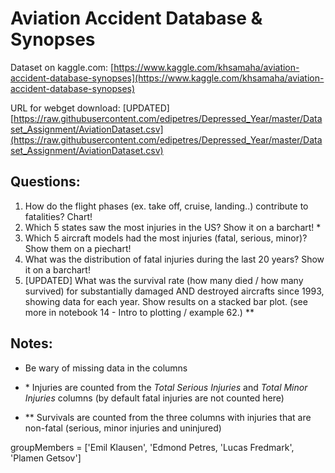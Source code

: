 # Aviation Accident Database & Synopses

Dataset on kaggle.com:  [https://www.kaggle.com/khsamaha/aviation-accident-database-synopses](https://www.kaggle.com/khsamaha/aviation-accident-database-synopses)

URL for webget download: [UPDATED] [https://raw.githubusercontent.com/edipetres/Depressed_Year/master/Dataset_Assignment/AviationDataset.csv](https://raw.githubusercontent.com/edipetres/Depressed_Year/master/Dataset_Assignment/AviationDataset.csv)

## Questions:
1. How do the flight phases (ex. take off, cruise, landing..) contribute to fatalities? Chart!
2. Which 5 states saw the most injuries in the US? Show it on a barchart! \*
3. Which 5 aircraft models had the most injuries (fatal, serious, minor)? Show them on a piechart!
4. What was the distribution of fatal injuries during the last 20 years? Show it on a barchart!
5. [UPDATED] What was the survival rate (how many died / how many survived) for substantially damaged AND destroyed aircrafts since 1993, showing data for each year. Show results on a stacked bar plot. (see more in notebook 14 - Intro to plotting / example 62.) \**

## Notes:
- Be wary of missing data in the columns

- \* Injuries are counted from the _Total Serious Injuries_ and _Total Minor Injuries_ columns (by default fatal injuries are not counted here)

- \** Survivals are counted from the three columns with injuries that are non-fatal (serious, minor injuries and uninjured)

groupMembers = ['Emil Klausen', 'Edmond Petres, 'Lucas Fredmark', 'Plamen Getsov']
